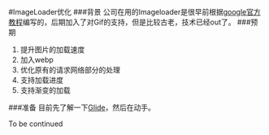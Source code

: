 #ImageLoader优化
###背景
公司在用的Imageloader是很早前根据[google官方教程](http://developer.android.com/intl/zh-cn/training/displaying-bitmaps/index.html)编写的，后期加入了对Gif的支持，但是比较古老，技术已经out了。
###预期
1. 提升图片的加载速度
2. 加入webp
3. 优化原有的请求网络部分的处理
4. 支持加载进度
5. 支持渐变的加载

###准备
目前先了解一下[Glide](https://github.com/bumptech/glide)，然后在动手。

To be continued